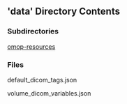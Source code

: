 ## 'data' Directory Contents

### Subdirectories

[omop-resources](./omop-resources/README.md)

### Files

default_dicom_tags.json

volume_dicom_variables.json

